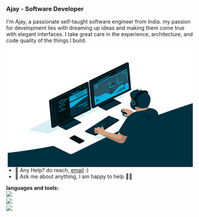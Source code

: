 ### Ajay - Software Developer

I'm Ajay, a passionate self-taught software engineer from India. my passion for development lies with dreaming up ideas and making them come true with elegant interfaces. I take great care in the experience, architecture, and code quality of the things I build.


  <img align="right" alt="GIF" src="https://github.com/malik-dinar/malik-dinar/blob/main/code.gif" width="500" height="320" />
  
- 💼 Any Help? do reach, [email](mailto:mail.ajayasok@gmail.com) :)
- 💬 Ask me about anything, I am happy to help 🤙🏻

**languages and tools:**  
<a><img src="https://skillicons.dev/icons?i=nextjs,nestjs,react,nodejs,express,mongodb" />
<a/> <br/>
<a><img src="https://skillicons.dev/icons?i=js,ts,redux,html,css,figma" />
<a/> <br/>
<a><img src="https://skillicons.dev/icons?i=aws,firebase,gcp,git,postman,nginx" />
<a/>
 <br/>


    
